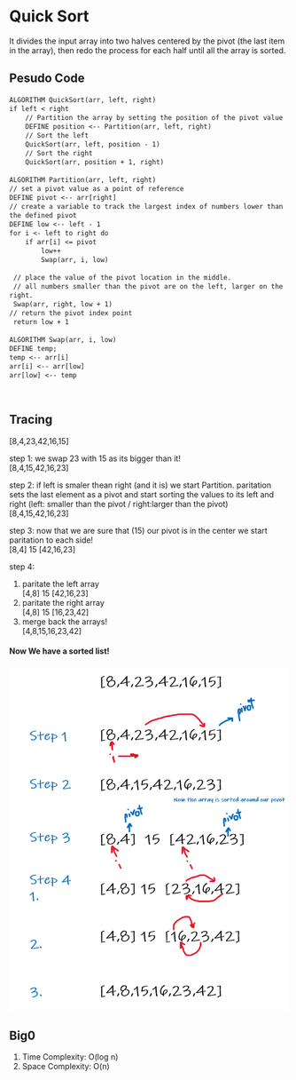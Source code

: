 # Quick Sort
It divides the input array into two halves centered by the pivot (the last item in the array), then redo the process for each half until all the array is sorted.

## Pesudo Code

    ALGORITHM QuickSort(arr, left, right)
    if left < right
        // Partition the array by setting the position of the pivot value
        DEFINE position <-- Partition(arr, left, right)
        // Sort the left
        QuickSort(arr, left, position - 1)
        // Sort the right
        QuickSort(arr, position + 1, right)

    ALGORITHM Partition(arr, left, right)
    // set a pivot value as a point of reference
    DEFINE pivot <-- arr[right]
    // create a variable to track the largest index of numbers lower than the defined pivot
    DEFINE low <-- left - 1
    for i <- left to right do
        if arr[i] <= pivot
            low++
            Swap(arr, i, low)

     // place the value of the pivot location in the middle.
     // all numbers smaller than the pivot are on the left, larger on the right.
     Swap(arr, right, low + 1)
    // return the pivot index point
     return low + 1

    ALGORITHM Swap(arr, i, low)
    DEFINE temp;
    temp <-- arr[i]
    arr[i] <-- arr[low]
    arr[low] <-- temp

&nbsp;

## Tracing
[8,4,23,42,16,15]

step 1: we swap 23 with 15 as its bigger than it! \
[8,4,15,42,16,23]

step 2: if left is smaler thean right (and it is) we start Partition.
paritation sets the last element as a pivot and start sorting the values to its left and right (left: smaller than the pivot / right:larger than the pivot) \
[8,4,15,42,16,23]

step 3: now that we are sure that (15) our pivot is in the center we start paritation to each side! \
[8,4] 15 [42,16,23]

step 4: 
1. paritate the left array \
[4,8] 15 [42,16,23]
2. paritate the right array \
[4,8] 15 [16,23,42]
3. merge back the arrays! \
[4,8,15,16,23,42]

#### Now We have a sorted list!

![cc28](./cc28.png)

## Big0
1. Time Complexity:   O(log n)
2. Space Complexity: O(n)